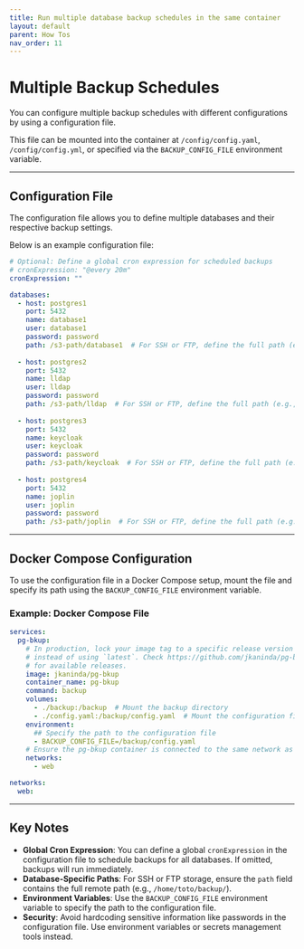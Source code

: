 ```yaml
---
title: Run multiple database backup schedules in the same container
layout: default
parent: How Tos
nav_order: 11
---
```



# Multiple Backup Schedules

You can configure multiple backup schedules with different configurations by using a configuration file. 

This file can be mounted into the container at `/config/config.yaml`, `/config/config.yml`, or specified via the `BACKUP_CONFIG_FILE` environment variable.

---

## Configuration File

The configuration file allows you to define multiple databases and their respective backup settings. 

Below is an example configuration file:

```yaml
# Optional: Define a global cron expression for scheduled backups
# cronExpression: "@every 20m"
cronExpression: ""

databases:
  - host: postgres1
    port: 5432
    name: database1
    user: database1
    password: password
    path: /s3-path/database1  # For SSH or FTP, define the full path (e.g., /home/toto/backup/)
  
  - host: postgres2
    port: 5432
    name: lldap
    user: lldap
    password: password
    path: /s3-path/lldap  # For SSH or FTP, define the full path (e.g., /home/toto/backup/)
  
  - host: postgres3
    port: 5432
    name: keycloak
    user: keycloak
    password: password
    path: /s3-path/keycloak  # For SSH or FTP, define the full path (e.g., /home/toto/backup/)
  
  - host: postgres4
    port: 5432
    name: joplin
    user: joplin
    password: password
    path: /s3-path/joplin  # For SSH or FTP, define the full path (e.g., /home/toto/backup/)
```

---

## Docker Compose Configuration

To use the configuration file in a Docker Compose setup, mount the file and specify its path using the `BACKUP_CONFIG_FILE` environment variable.

### Example: Docker Compose File

```yaml
services:
  pg-bkup:
    # In production, lock your image tag to a specific release version
    # instead of using `latest`. Check https://github.com/jkaninda/pg-bkup/releases
    # for available releases.
    image: jkaninda/pg-bkup
    container_name: pg-bkup
    command: backup
    volumes:
      - ./backup:/backup  # Mount the backup directory
      - ./config.yaml:/backup/config.yaml  # Mount the configuration file
    environment:
      ## Specify the path to the configuration file
      - BACKUP_CONFIG_FILE=/backup/config.yaml
    # Ensure the pg-bkup container is connected to the same network as your database
    networks:
      - web

networks:
  web:
```

---

## Key Notes

- **Global Cron Expression**: You can define a global `cronExpression` in the configuration file to schedule backups for all databases. If omitted, backups will run immediately.
- **Database-Specific Paths**: For SSH or FTP storage, ensure the `path` field contains the full remote path (e.g., `/home/toto/backup/`).
- **Environment Variables**: Use the `BACKUP_CONFIG_FILE` environment variable to specify the path to the configuration file.
- **Security**: Avoid hardcoding sensitive information like passwords in the configuration file. Use environment variables or secrets management tools instead.
